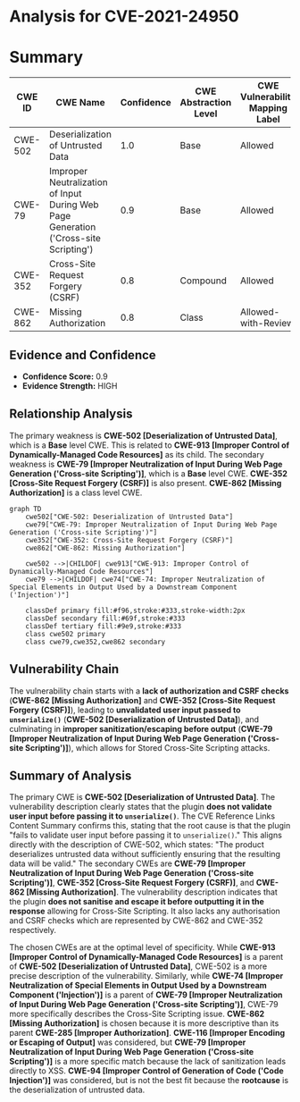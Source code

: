 # Analysis for CVE-2021-24950

# Summary
| CWE ID | CWE Name | Confidence | CWE Abstraction Level | CWE Vulnerability Mapping Label | CWE-Vulnerability Mapping Notes |
|---|---|---|---|---|---|
| CWE-502 | Deserialization of Untrusted Data | 1.0 | Base | Allowed | Primary CWE |
| CWE-79 | Improper Neutralization of Input During Web Page Generation ('Cross-site Scripting') | 0.9 | Base | Allowed | Secondary CWE |
| CWE-352 | Cross-Site Request Forgery (CSRF) | 0.8 | Compound | Allowed | Secondary CWE |
| CWE-862 | Missing Authorization | 0.8 | Class | Allowed-with-Review | Secondary CWE |

## Evidence and Confidence

*   **Confidence Score:** 0.9
*   **Evidence Strength:** HIGH

## Relationship Analysis
The primary weakness is **CWE-502 [Deserialization of Untrusted Data]**, which is a **Base** level CWE. This is related to **CWE-913 [Improper Control of Dynamically-Managed Code Resources]** as its child.
The secondary weakness is **CWE-79 [Improper Neutralization of Input During Web Page Generation ('Cross-site Scripting')]**, which is a **Base** level CWE.
**CWE-352 [Cross-Site Request Forgery (CSRF)]** is also present.
**CWE-862 [Missing Authorization]** is a class level CWE.

```mermaid
graph TD
    cwe502["CWE-502: Deserialization of Untrusted Data"]
    cwe79["CWE-79: Improper Neutralization of Input During Web Page Generation ('Cross-site Scripting')"]
    cwe352["CWE-352: Cross-Site Request Forgery (CSRF)"]
    cwe862["CWE-862: Missing Authorization"]

    cwe502 -->|CHILDOF| cwe913["CWE-913: Improper Control of Dynamically-Managed Code Resources"]
    cwe79 -->|CHILDOF| cwe74["CWE-74: Improper Neutralization of Special Elements in Output Used by a Downstream Component ('Injection')"]
    
    classDef primary fill:#f96,stroke:#333,stroke-width:2px
    classDef secondary fill:#69f,stroke:#333
    classDef tertiary fill:#9e9,stroke:#333
    class cwe502 primary
    class cwe79,cwe352,cwe862 secondary
```

## Vulnerability Chain
The vulnerability chain starts with a **lack of authorization and CSRF checks** (**CWE-862 [Missing Authorization]** and **CWE-352 [Cross-Site Request Forgery (CSRF)]**), leading to **unvalidated user input passed to `unserialize()`** (**CWE-502 [Deserialization of Untrusted Data]**), and culminating in **improper sanitization/escaping before output** (**CWE-79 [Improper Neutralization of Input During Web Page Generation ('Cross-site Scripting')]**), which allows for Stored Cross-Site Scripting attacks.

## Summary of Analysis
The primary CWE is **CWE-502 [Deserialization of Untrusted Data]**. The vulnerability description clearly states that the plugin **does not validate user input before passing it to `unserialize()`**. The CVE Reference Links Content Summary confirms this, stating that the root cause is that the plugin "fails to validate user input before passing it to `unserialize()`." This aligns directly with the description of CWE-502, which states: "The product deserializes untrusted data without sufficiently ensuring that the resulting data will be valid."
The secondary CWEs are **CWE-79 [Improper Neutralization of Input During Web Page Generation ('Cross-site Scripting')]**, **CWE-352 [Cross-Site Request Forgery (CSRF)]**, and **CWE-862 [Missing Authorization]**. The vulnerability description indicates that the plugin **does not sanitise and escape it before outputting it in the response** allowing for Cross-Site Scripting. It also lacks any authorisation and CSRF checks which are represented by CWE-862 and CWE-352 respectively.

The chosen CWEs are at the optimal level of specificity. While **CWE-913 [Improper Control of Dynamically-Managed Code Resources]** is a parent of **CWE-502 [Deserialization of Untrusted Data]**, CWE-502 is a more precise description of the vulnerability. Similarly, while **CWE-74 [Improper Neutralization of Special Elements in Output Used by a Downstream Component ('Injection')]** is a parent of **CWE-79 [Improper Neutralization of Input During Web Page Generation ('Cross-site Scripting')]**, CWE-79 more specifically describes the Cross-Site Scripting issue. **CWE-862 [Missing Authorization]** is chosen because it is more descriptive than its parent **CWE-285 [Improper Authorization]**.
**CWE-116 [Improper Encoding or Escaping of Output]** was considered, but **CWE-79 [Improper Neutralization of Input During Web Page Generation ('Cross-site Scripting')]** is a more specific match because the lack of sanitization leads directly to XSS.
**CWE-94 [Improper Control of Generation of Code ('Code Injection')]** was considered, but is not the best fit because the **rootcause** is the deserialization of untrusted data.